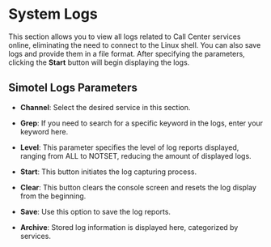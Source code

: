 # System Logs

This section allows you to view all logs related to Call Center services online, eliminating the need to connect to the Linux shell. You can also save logs and provide them in a file format. After specifying the parameters, clicking the **Start** button will begin displaying the logs.

## Simotel Logs Parameters

- **Channel**: Select the desired service in this section.

- **Grep**: If you need to search for a specific keyword in the logs, enter your keyword here.

- **Level**: This parameter specifies the level of log reports displayed, ranging from ALL to NOTSET, reducing the amount of displayed logs.

- **Start**: This button initiates the log capturing process.

- **Clear**: This button clears the console screen and resets the log display from the beginning.

- **Save**: Use this option to save the log reports.

- **Archive**: Stored log information is displayed here, categorized by services.